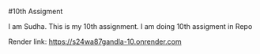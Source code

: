 #10th Assigment

I am Sudha. This is my 10th assignment. I am doing 10th assigment in Repo

Render link: https://s24wa87gandla-10.onrender.com

